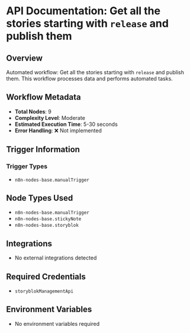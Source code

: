 # API Documentation: Get all the stories starting with `release` and publish them

## Overview
Automated workflow: Get all the stories starting with `release` and publish them. This workflow processes data and performs automated tasks.

## Workflow Metadata
- **Total Nodes**: 9
- **Complexity Level**: Moderate
- **Estimated Execution Time**: 5-30 seconds
- **Error Handling**: ❌ Not implemented

## Trigger Information
### Trigger Types
- `n8n-nodes-base.manualTrigger`

## Node Types Used
- `n8n-nodes-base.manualTrigger`
- `n8n-nodes-base.stickyNote`
- `n8n-nodes-base.storyblok`

## Integrations
- No external integrations detected

## Required Credentials
- `storyblokManagementApi`

## Environment Variables
- No environment variables required
